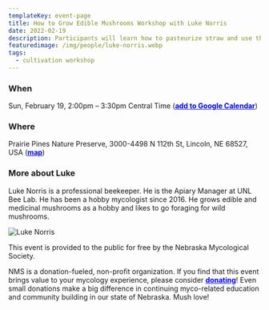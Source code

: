 ```yaml
---
templateKey: event-page
title: How to Grow Edible Mushrooms Workshop with Luke Norris
date: 2022-02-19
description: Participants will learn how to pasteurize straw and use the vinegar tek method with hardwood fuel pellets to grow oysters and lion's mane mushrooms. Please bring something to take notes with. This event will be indoors.
featuredimage: /img/people/luke-norris.webp
tags:
  - cultivation workshop
---
```


### When
Sun, February 19, 2:00pm – 3:30pm Central Time (<a style="color:blue; font-weight:bold" target="_blank" href="https://calendar.google.com/calendar/r/eventedit?text=How+to+Grow+Edible+Mushrooms+Workshop+with+Luke+Norris&dates=20230219T140000%2F20230219T153000&details=%3Cb%3EHow+to+Grow+Edible+Mushrooms+Workshop+with+Luke+Norris%3C%2Fb%3E%3Cbr+%2F%3E%3Cbr+%2F%3E%3Cb%3EAbout+the+event%3A%3C%2Fb%3E%3Cbr+%2F%3EParticipants+will+learn%3Cspan%3E%C2%A0how+to+pasteurize+straw+and+use+the+vinegar+tek+method+with+hardwood+fuel+pellets+to+grow+oysters+and+lion%27s+mane+mushrooms.+Please+bring+something+to+take+notes+on.+This+event+will+be+indoors.%3C%2Fspan%3E%3Cbr+%2F%3E%3Cbr+%2F%3E%3Cspan%3E%3Cb%3EMore+about+Luke%3A%3C%2Fb%3E%3C%2Fspan%3E%3Cbr+%2F%3ELuke+Norris+is+a+professional+beekeeper.+He+is+the+Apiary+Manager+at+UNL+Bee+Lab.+He+has+been+a+hobby+mycologist+since+2016.+He+grows+edible+and+medicinal+mushrooms+as+a+hobby+and+likes+to+go+foraging+for+wild+mushrooms.%3Cspan%3E%3Cbr+%2F%3E%3C%2Fspan%3E%3Cbr+%2F%3E%3Cbr+%2F%3E%3Cb%3EAbout+the+Nebraska+Mycological+Society%3A%3C%2Fb%3E%3Cbr+%2F%3EThis+event+is+provided+to+the+public+for+free+by+the+Nebraska+Mycological+Society.%C2%A0%3Cbr+%2F%3E%3Cbr+%2F%3ENMS+is+a+donation-fueled%2C+non-profit+organization.+If+you+find+that+this+event+brings+value+to+your+mycology+experience%2C+please+consider+%3Ca+href%3D%22https%3A%2F%2Fwww.paypal.com%2Fdonate%3Fhosted_button_id%3DHPX3GSKB5VEXL%22%3Edonating%3C%2Fa%3E%21+Even+small+donations+make+a+big+difference+in+continuing+myco-related+education+and+community+building+in+our+state+of+Nebraska.+Mush+love%21%C2%A0%3Cbr+%2F%3E&location=Prairie+Pines+Nature+Preserve%2C+3000-4498+N+112th+St%2C+Lincoln%2C+NE+68527%2C+USA">add to Google Calendar</a>)

### Where
Prairie Pines Nature Preserve, 3000-4498 N 112th St, Lincoln, NE 68527, USA (<a style="color:blue; font-weight:bold" target="_blank" href="https://maps.google.com/maps?hl=en&q=Prairie%20Pines%20Nature%20Preserve%2C%203000-4498%20N%20112th%20St%2C%20Lincoln%2C%20NE%2068527%2C%20USA">map</a>)

### More about Luke
Luke Norris is a professional beekeeper. He is the Apiary Manager at UNL Bee Lab. He has been a hobby mycologist since 2016. He grows edible and medicinal mushrooms as a hobby and likes to go foraging for wild mushrooms.

![Luke Norris](/img/people/luke-norris.webp "Luke Norris")

This event is provided to the public for free by the Nebraska Mycological Society. 

NMS is a donation-fueled, non-profit organization. If you find that this event brings value to your mycology experience, please consider <a style="color:blue; font-weight:bold" target="_blank" href="https://www.google.com/url?q=https://www.paypal.com/donate?hosted_button_id%3DHPX3GSKB5VEXL&sa=D&source=calendar&usd=2&usg=AOvVaw188IGgDwIyAVu7LK0pEVbI">donating</a>! Even small donations make a big difference in continuing myco-related education and community building in our state of Nebraska. Mush love! 